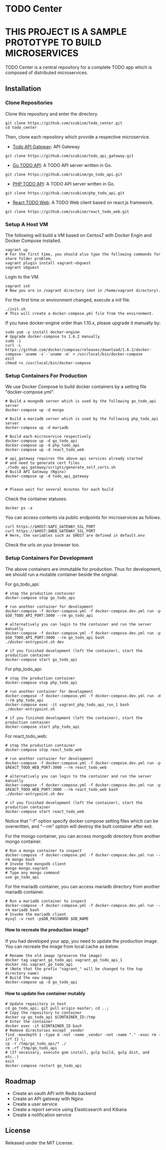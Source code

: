 # TODO Center

# THIS PROJECT IS A SAMPLE PROTOTYPE TO BUILD MICROSERVICES

TODO Center is a central repository for a complete TODO app which is composed of distributed microservices.

## Installation

### Clone Repositories

Clone this repository and enter the directory.

```
git clone https://github.com/scubism/todo_center.git
cd todo_center
```

Then, clone each repository which provide a respective microservice.

- [Todo API Gateway](https://github.com/scubism/todo_api_gateway.git): API Gateway

```
git clone https://github.com/scubism/todo_api_gateway.git
```

- [Go TODO API](https://github.com/scubism/go_todo_api): A TODO API server written in Go.

```
git clone https://github.com/scubism/go_todo_api.git
```

- [PHP TODO API](https://github.com/scubism/php_todo_api): A TODO API server written in Go.

```
git clone https://github.com/scubism/php_todo_api.git
```

- [React TODO Web](https://github.com/scubism/react_todo_web): A TODO Web client based on react.js framework.

```
git clone https://github.com/scubism/react_todo_web.git
```

### Setup A Host VM

The following will build a VM based on Centos7 with Docker Engin and Docker Compose installed.

```
vagrant up
# For the first time, you should also type the following commands for share folder problem.
vagrant plugin install vagrant-vbguest
vagrant vbguest
```


Login to the VM.

```
vagrant ssh
# Now you are in /vagrant directory (not in /home/vagrant directory).
```

For the first time or environment changed, execute a init file.

```
./init.sh
# This will create a docker-compose.yml file from the environment.
```

If you have docker-engine order than 1.10.x, please upgrade it manually by:
```
sudo yum -y install docker-engine
# Upgrade docker-compose to 1.6.2 manually
sudo -i
curl -L https://github.com/docker/compose/releases/download/1.6.2/docker-compose-`uname -s`-`uname -m` > /usr/local/bin/docker-compose
exit
chmod +x /usr/local/bin/docker-compose
```

### Setup Containers For Production

We use Docker Compose to build docker containers by a setting file "docker-compose.yml".

```
# Build a mongodb server which is used by the following go_todo_api server
docker-compose up -d mongo

# Build a mariadb server which is used by the following php_todo_api server
docker-compose up -d mariadb

# Build each microservice respectively
docker-compose up -d go_todo_api
docker-compose up -d php_todo_api
docker-compose up -d react_todo_web

# api_gateway requires the above api services already started
# and need to generate cert files
./todo_api_gateway/scripts/generate_self_certs.sh
# Build API Gateway (Nginx)
docker-compose up -d todo_api_gateway


# Please wait for several minutes for each build
```

Check the container statuses.

```
docker ps -a
```

You can access contents via public endpoints for microservices as follows.

```
curl https://$HOST:$API_GATEWAY_SSL_PORT
curl https://$HOST:$WEB_GATEWAY_SSL_PORT
# Here, the variables such as $HOST are defined in default.env
```

Check the urls on your browser too.

### Setup Containers For Development

The above containers are immutable for production.
Thus for development, we should run a mutable container beside the original.

For go_todo_api:

```
# stop the production container
docker-compose stop go_todo_api

# run another container for development
docker-compose -f docker-compose.yml -f docker-compose.dev.yml run -p $GO_TODO_API_PORT:3000 --rm go_todo_api

# alternatively you can login to the container and run the server manually
docker-compose -f docker-compose.yml -f docker-compose.dev.yml run -p $GO_TODO_API_PORT:3000 --rm go_todo_api bash
./docker-entrypoint.sh dev

# if you finished development (left the container), start the production container
docker-compose start go_todo_api
```

For php_todo_api:

```
# stop the production container
docker-compose stop php_todo_api

# run another container for development
docker-compose -f docker-compose.yml -f docker-compose.dev.yml run -d --rm php_todo_api
docker-compose exec -it vagrant_php_todo_api_run_1 bash
./docker-entrypoint.sh

# if you finished development (left the container), start the production container
docker-compose start php_todo_api
```

For react_todo_web:

```
# stop the production container
docker-compose stop react_todo_web

# run another container for development
docker-compose -f docker-compose.yml -f docker-compose.dev.yml run -p $REACT_TODO_WEB_PORT:3000 --rm react_todo_web

# alternatively you can login to the container and run the server manually
docker-compose -f docker-compose.yml -f docker-compose.dev.yml run -p $REACT_TODO_WEB_PORT:3000 --rm react_todo_web bash
./docker-entrypoint.sh dev

# if you finished development (left the container), start the production container
docker-compose start react_todo_web
```

Notice that "-f" option specify docker compose setting files which can be overwritten, and "--rm" option will destroy the built container after exit.

For the mongo container, you can access mongodb directory from another mongo container.

```
# Run a mongo container to inspect
docker-compose -f docker-compose.yml -f docker-compose.dev.yml run --rm mongo bash
# Invoke the mongodb client
mongo mongo.vagrant
# Type any mongo command
use go_todo_api
```

For the mariadb container, you can access mariadb directory from another mariadb container.

```
# Run a mariadb container to inspect
docker-compose -f docker-compose.yml -f docker-compose.dev.yml run --rm mariadb bash
# Invoke the mariadb client
mysql -u root -p$DB_PASSWORD $DB_NAME
```

#### How to recreate the production image?

If you had developed your app, you need to update the production image.
You can recreate the image from local cache as below.

```
# Rename the old image (preserve the image)
docker tag vagrant_go_todo_api vagrant_go_todo_api_1
docker rmi vagrant_go_todo_api
# (Note that the prefix "vagrant_" will be changed to the top directory name)
# Build the new image
docker-compose up -d go_todo_api
```

#### How to update live container mutably

```
# Update repository in host
cd go_todo_api; git pull origin master; cd ..;
# Copy the repository to container
docker cp go_todo_api $CONTAINER_ID:/tmp
# Enter the container
docker exec -it $CONTAINER_ID bash
# Remove directories except _vendor
find -maxdepth 1 -type d -not -name _vendor -not -name "." -exec rm -irf {} \;
cp -r /tmp/go_todo_api/* ./
rm -rf /tmp/go_todo_api
# (If necessary, execute gom install, gulp build, gulp dist, and etc..)
exit
docker-compose restart go_todo_api
```

## Roadmap

- Create an oauth API with Redis backend
- Create an API gateway with Nginx
- Create a user service
- Create a report service using Elasticsearch and Kibana
- Create a notification service


## License

Released under the MIT License.
